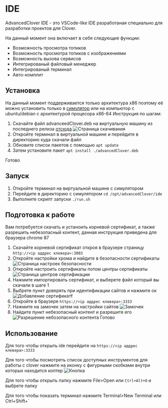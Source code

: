 # IDE

AdvancedClover IDE - это VSCode-like IDE разработаная специально для разработки проектов для Clover.

На данный момент она включает в себя следующие функции:

- Возможность просмотра топиков
- Возможность просмотра топиков с изображениями
- Возможность вызова сервисов
- Интегрированый файловый менеджер
- Интегрированый терминал
- Авто-комплит

## Установка

На данный момент поддерживается только архитектура x86 поэтому её можно установить только в [симулятор](https://clover.coex.tech/ru/simulation_vm.html) или на компьютор с ubuntu/debian с архитектурой процесора x86-64
Инструкция по шагам:

1. Скачайте файл advanceedClover.deb на виртуальную машину из последнего релиза [отсюда](https://github.com/FTL-team/cloverIDE/releases/)
   ![Страница скачивания](https://i.imgur.com/YLaNs11.png)
2. Откройте терминал в виртуальной машине и перейдите в директорию куда скачали файл
3. Обновите список пакетов с помощью `apt update`
4. Затем установите пакет `apt install ./advancedClover.deb`

Готово

## Запуск

1. Откройте терминал на виртуальной машине с симулятором
2. Перейдите в директорию с симулятором `cd /opt/advancedClover/ide`
3. Выполните скрипт запуски `./run.sh`

## Подготовка к работе

Вам потребуется скачать и устаноить корневой сертификат, а также разрешить небезопасный контент, данная инструкция приведена для браузера chrome 87

1. Скачайте корневой сертификат откроя в браузере страницу `http://<ip аддрес клевера>:3003`
2. Откройте настройки хрома и найдите в безопасности сертификаты
   ![Страница настроек безопасности](https://i.imgur.com/CRRchon.png)
3. Откройте настроить сертификаты потом центры сертификаты
   ![Страница центров сертификации](https://i.imgur.com/EHnZhK8.png)
4. Нажмите импортировать сертификат, и выберете файл который вы скачали в шаге 1
5. Выбрете пункт доверять при идентификации сайтов и нажмите ок
   ![Добавление сертификатf](https://i.imgur.com/8AFNaIZ.png)
6. Откройте в браузере `https://<ip аддрес клевера>:3333` 
7. Нажмите на замочек затем на настройки сайтов
   ![Замочек](https://i.imgur.com/EiSZzZw.png)
8. Найдите пункт небезопасный контент и разрешите его
   ![Разрешение небозопасного контента](https://i.imgur.com/WguULZh.png)
Готово
## Использование
Для того чтобы открыть ide перейдите на `https://<ip аддрес клевера>:3333`

Для того чтобы посмотреть список доступных инструментов для работы с clover нажмите на иконку с фигурными скобками внутри которых находится коптер
![Кнопка](https://i.imgur.com/gNWiJw8.png)

Для того чтобы открыть папку нажмите File>Open или `Ctrl+Alt+O`  и выбрете папку

Для того чтобы показать терминал нажмите Terminal>New Terminal или Ctrl+Shift+\`
